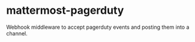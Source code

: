 # mattermost-pagerduty
Webhook middleware to accept pagerduty events and posting them into a channel.
